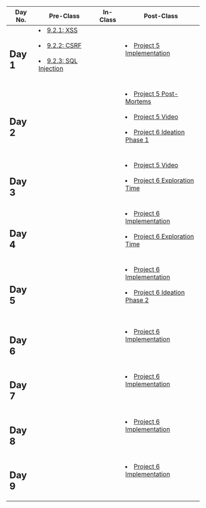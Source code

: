|Day No.|Pre-Class|In-Class|Post-Class|
| --- | --- | --- | --- |
|<h2>Day 1</h2>|<li>[9.2.1: XSS](day1/preclass/9.2.1-xss.md)</li><br><li>[9.2.2: CSRF](day1/preclass/9.2.2-csrf.md)</li><br><li>[9.2.3: SQL Injection](day1/preclass/9.2.3-sql-injection.md)</li><br><br>|<br>|<li>[Project 5 Implementation](day1/postclass/project-5-group-react-app.md)</li><br><br>|
|<h2>Day 2</h2>|<br>|<br>|<li>[Project 5 Post-Mortems](day2/postclass/course-methodology.md)</li><br><li>[Project 5 Video](day2/postclass/project-5-group-react-app.md)</li><br><li>[Project 6 Ideation Phase 1](day2/postclass/project-6-capstone.md)</li><br><br>|
|<h2>Day 3</h2>|<br>|<br>|<li>[Project 5 Video](day3/postclass/project-5-group-react-app.md)</li><br><li>[Project 6 Exploration Time](day3/postclass/.md)</li><br><br>|
|<h2>Day 4</h2>|<br>|<br>|<li>[Project 6 Implementation](day4/postclass/project-6-capstone.md)</li><br><li>[Project 6 Exploration Time](day4/postclass/.md)</li><br><br>|
|<h2>Day 5</h2>|<br>|<br>|<li>[Project 6 Implementation](day5/postclass/project-6-capstone.md)</li><br><li>[Project 6 Ideation Phase 2](day5/postclass/project-6-capstone.md)</li><br><br>|
|<h2>Day 6</h2>|<br>|<br>|<li>[Project 6 Implementation](day6/postclass/project-6-capstone.md)</li><br><br>|
|<h2>Day 7</h2>|<br>|<br>|<li>[Project 6 Implementation](day7/postclass/project-6-capstone.md)</li><br><br>|
|<h2>Day 8</h2>|<br>|<br>|<li>[Project 6 Implementation](day8/postclass/project-6-capstone.md)</li><br><br>|
|<h2>Day 9</h2>|<br>|<br>|<li>[Project 6 Implementation](day9/postclass/project-6-capstone.md)</li><br><br>|

